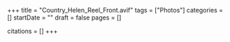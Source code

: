 +++
title = "Country_Helen_Reel_Front.avif"
tags = ["Photos"]
categories = []
startDate = ""
draft = false
pages = []

citations = []
+++
